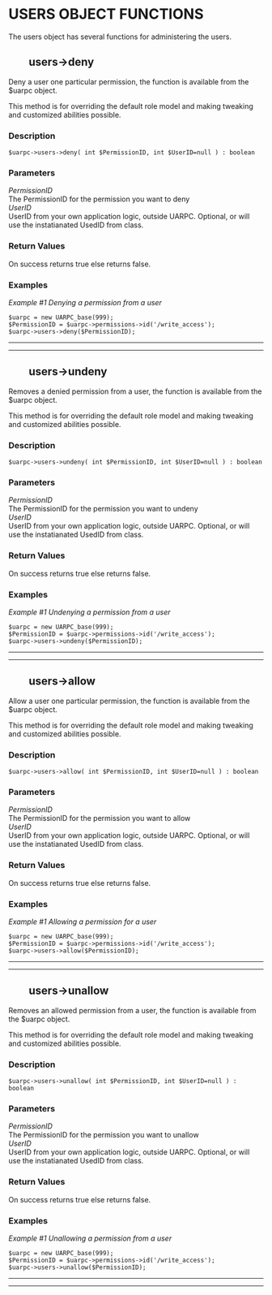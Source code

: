 # USERS OBJECT FUNCTIONS

The users object has several functions for administering the users.

## <dd>**users->deny**</dd>

Deny a user one particular permission, the function is available from the $uarpc object.

This method is for overriding the default role model and making tweaking and customized abilities possible.

### **Description**

    $uarpc->users->deny( int $PermissionID, int $UserID=null ) : boolean

### **Parameters**

_PermissionID_  
    The PermissionID for the permission you want to deny  
_UserID_  
    UserID from your own application logic, outside UARPC. Optional, or will use the instatianated UsedID from class.  

### **Return Values**

On success returns true else returns false.

### **Examples**

_Example #1 Denying a permission from a user_

    $uarpc = new UARPC_base(999);
    $PermissionID = $uarpc->permissions->id('/write_access');
    $uarpc->users->deny($PermissionID);

<hr>
<hr>

## <dd>**users->undeny**</dd>

Removes a denied permission from a user, the function is available from the $uarpc object.

This method is for overriding the default role model and making tweaking and customized abilities possible.

### **Description**

    $uarpc->users->undeny( int $PermissionID, int $UserID=null ) : boolean

### **Parameters**

_PermissionID_  
    The PermissionID for the permission you want to undeny  
_UserID_  
    UserID from your own application logic, outside UARPC. Optional, or will use the instatianated UsedID from class.  

### **Return Values**

On success returns true else returns false.

### **Examples**

_Example #1 Undenying a permission from a user_

    $uarpc = new UARPC_base(999);
    $PermissionID = $uarpc->permissions->id('/write_access');
    $uarpc->users->undeny($PermissionID);

<hr>
<hr>

## <dd>**users->allow**</dd>

Allow a user one particular permission, the function is available from the $uarpc object.

This method is for overriding the default role model and making tweaking and customized abilities possible.

### **Description**

    $uarpc->users->allow( int $PermissionID, int $UserID=null ) : boolean

### **Parameters**

_PermissionID_  
    The PermissionID for the permission you want to allow  
_UserID_  
    UserID from your own application logic, outside UARPC. Optional, or will use the instatianated UsedID from class.  

### **Return Values**

On success returns true else returns false.

### **Examples**

_Example #1 Allowing a permission for a user_

    $uarpc = new UARPC_base(999);
    $PermissionID = $uarpc->permissions->id('/write_access');
    $uarpc->users->allow($PermissionID);

<hr>
<hr>

## <dd>**users->unallow**</dd>

Removes an allowed permission from a user, the function is available from the $uarpc object.

This method is for overriding the default role model and making tweaking and customized abilities possible.

### **Description**

    $uarpc->users->unallow( int $PermissionID, int $UserID=null ) : boolean

### **Parameters**

_PermissionID_  
    The PermissionID for the permission you want to unallow  
_UserID_  
    UserID from your own application logic, outside UARPC. Optional, or will use the instatianated UsedID from class.  

### **Return Values**

On success returns true else returns false.

### **Examples**

_Example #1 Unallowing a permission from a user_

    $uarpc = new UARPC_base(999);
    $PermissionID = $uarpc->permissions->id('/write_access');
    $uarpc->users->unallow($PermissionID);

<hr>
<hr>

